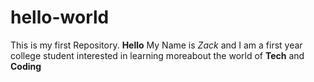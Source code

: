 # hello-world
This is my first Repository.
**Hello** My Name is *Zack* and I am a first year college student interested in learning moreabout the world of **Tech** and **Coding**
